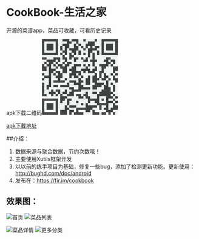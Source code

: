 # CookBook-生活之家

开源的菜谱app，菜品可收藏，可看历史记录

apk下载二维码![二维码](下载.png)

[apk下载地址](https://fir.im/cookbook)

##介绍：
  1. 数据来源与聚合数据，节约次数哦！
  2. 主要使用Xutils框架开发
  3. 以以前的练手项目为基础，修复一些bug，添加了检测更新功能。更新使用：http://bughd.com/doc/android
  4. 发布在：https://fir.im/cookbook

## 效果图：
![首页](http://firimg.fir.im/b84f6902c61f9c252c16bf1c5530d1641eb28ca9?imageView2/0/w/426/h/240) ![菜品列表](http://firimg.fir.im/a90a3330708ea4639aa13505f74a4bb06831011e?imageView2/0/w/426/h/240)

![菜品详情](http://firimg.fir.im/45be83317ec3e6fb04d643885a7d587ed7c698b2?imageView2/0/w/426/h/240) ![更多分类](http://firimg.fir.im/1f64903018a3f9fefc400d4b8cce8e9e0ae2a9c4?imageView2/0/w/426/h/240)
